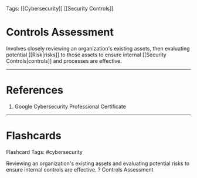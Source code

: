 Tags: [[Cybersecurity]] [[Security Controls]]
# Controls Assessment

Involves closely reviewing an organization's existing assets, then evaluating potential [[Risk|risks]] to those assets to ensure internal [[Security Controls|controls]] and processes are effective.

---
# References

1. Google Cybersecurity Professional Certificate

---
# Flashcards

Flashcard Tags: #cybersecurity 

Reviewing an organization's existing assets and evaluating potential risks to ensure internal controls are effective.
?
Controls Assessment
<!--SR:!2024-05-08,2,190-->